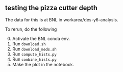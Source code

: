 ## testing the pizza cutter depth

The data for this is at BNL in workarea/des-y6-analysis.

To rerun, do the following

0. Activate the BNL conda env.
1. Run `download.sh`
2. Run `download_meds.sh`
3. Run `compute_hists.py`
4. Run `combine_hists.py`
5. Make the plot in the notebook.
